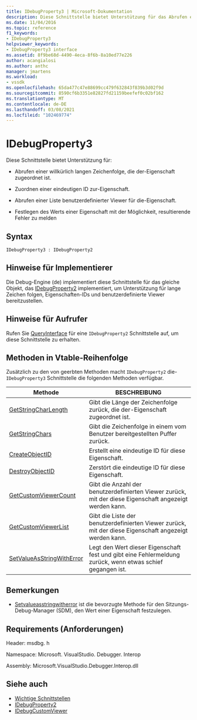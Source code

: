 ```yaml
---
title: IDebugProperty3 | Microsoft-Dokumentation
description: Diese Schnittstelle bietet Unterstützung für das Abrufen einer willkürlich langen Zeichenfolge, die der-Eigenschaft zugeordnet ist. dabei wird der-Eigenschaft eine eindeutige ID zugeordnet, eine Liste benutzerdefinierter Viewer für die Eigenschaft abgerufen, und der Wert einer Eigenschaft wird mit der Möglichkeit zum Melden fehlerender Fehler festgelegt.
ms.date: 11/04/2016
ms.topic: reference
f1_keywords:
- IDebugProperty3
helpviewer_keywords:
- IDebugProperty3 interface
ms.assetid: 8f9be68d-4490-4eca-8f6b-8a10ed77e226
author: acangialosi
ms.author: anthc
manager: jmartens
ms.workload:
- vssdk
ms.openlocfilehash: 65da477c47e88699cc479f632843f839b3d02f9d
ms.sourcegitcommit: 8590cf6b3351e82827fd21159beefef0c02bf162
ms.translationtype: MT
ms.contentlocale: de-DE
ms.lasthandoff: 03/08/2021
ms.locfileid: "102469774"
---
```

# <a name="idebugproperty3"></a>IDebugProperty3
Diese Schnittstelle bietet Unterstützung für:

- Abrufen einer willkürlich langen Zeichenfolge, die der-Eigenschaft zugeordnet ist.

- Zuordnen einer eindeutigen ID zur-Eigenschaft.

- Abrufen einer Liste benutzerdefinierter Viewer für die-Eigenschaft.

- Festlegen des Werts einer Eigenschaft mit der Möglichkeit, resultierende Fehler zu melden

## <a name="syntax"></a>Syntax

```
IDebugProperty3 : IDebugProperty2
```

## <a name="notes-for-implementers"></a>Hinweise für Implementierer
 Die Debug-Engine (de) implementiert diese Schnittstelle für das gleiche Objekt, das [IDebugProperty2](../../../extensibility/debugger/reference/idebugproperty2.md) implementiert, um Unterstützung für lange Zeichen folgen, Eigenschaften-IDs und benutzerdefinierte Viewer bereitzustellen.

## <a name="notes-for-callers"></a>Hinweise für Aufrufer
 Rufen Sie [QueryInterface](/cpp/atl/queryinterface) für eine `IDebugProperty2` Schnittstelle auf, um diese Schnittstelle zu erhalten.

## <a name="methods-in-vtable-order"></a>Methoden in Vtable-Reihenfolge
 Zusätzlich zu den von geerbten Methoden macht `IDebugProperty2` die- `IDebugProperty3` Schnittstelle die folgenden Methoden verfügbar.

|Methode|BESCHREIBUNG|
|------------|-----------------|
|[GetStringCharLength](../../../extensibility/debugger/reference/idebugproperty3-getstringcharlength.md)|Gibt die Länge der Zeichenfolge zurück, die der-Eigenschaft zugeordnet ist.|
|[GetStringChars](../../../extensibility/debugger/reference/idebugproperty3-getstringchars.md)|Gibt die Zeichenfolge in einem vom Benutzer bereitgestellten Puffer zurück.|
|[CreateObjectID](../../../extensibility/debugger/reference/idebugproperty3-createobjectid.md)|Erstellt eine eindeutige ID für diese Eigenschaft.|
|[DestroyObjectID](../../../extensibility/debugger/reference/idebugproperty3-destroyobjectid.md)|Zerstört die eindeutige ID für diese Eigenschaft.|
|[GetCustomViewerCount](../../../extensibility/debugger/reference/idebugproperty3-getcustomviewercount.md)|Gibt die Anzahl der benutzerdefinierten Viewer zurück, mit der diese Eigenschaft angezeigt werden kann.|
|[GetCustomViewerList](../../../extensibility/debugger/reference/idebugproperty3-getcustomviewerlist.md)|Gibt die Liste der benutzerdefinierten Viewer zurück, mit der diese Eigenschaft angezeigt werden kann.|
|[SetValueAsStringWithError](../../../extensibility/debugger/reference/idebugproperty3-setvalueasstringwitherror.md)|Legt den Wert dieser Eigenschaft fest und gibt eine Fehlermeldung zurück, wenn etwas schief gegangen ist.|

## <a name="remarks"></a>Bemerkungen
- [Setvalueasstringwitherror](../../../extensibility/debugger/reference/idebugproperty3-setvalueasstringwitherror.md) ist die bevorzugte Methode für den Sitzungs-Debug-Manager (SDM), den Wert einer Eigenschaft festzulegen.

## <a name="requirements"></a>Requirements (Anforderungen)
 Header: msdbg. h

 Namespace: Microsoft. VisualStudio. Debugger. Interop

 Assembly: Microsoft.VisualStudio.Debugger.Interop.dll

## <a name="see-also"></a>Siehe auch
- [Wichtige Schnittstellen](../../../extensibility/debugger/reference/core-interfaces.md)
- [IDebugProperty2](../../../extensibility/debugger/reference/idebugproperty2.md)
- [IDebugCustomViewer](../../../extensibility/debugger/reference/idebugcustomviewer.md)
